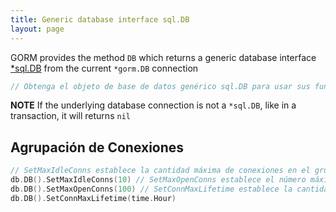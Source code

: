 ```yaml
---
title: Generic database interface sql.DB
layout: page
---
```


GORM provides the method `DB` which returns a generic database interface [*sql.DB](http://golang.org/pkg/database/sql/#DB) from the current `*gorm.DB` connection

```go
// Obtenga el objeto de base de datos genérico sql.DB para usar sus funciones db.DB() // Ping db.DB().Ping()
```

**NOTE** If the underlying database connection is not a `*sql.DB`, like in a transaction, it will returns `nil`

## Agrupación de Conexiones

```go
// SetMaxIdleConns establece la cantidad máxima de conexiones en el grupo de conexiones inactivas.
db.DB().SetMaxIdleConns(10) // SetMaxOpenConns establece el número máximo de conexiones abiertas en la base de datos.
db.DB().SetMaxOpenConns(100) // SetConnMaxLifetime establece la cantidad máxima de tiempo que una conexión puede ser reutilizada.
db.DB().SetConnMaxLifetime(time.Hour)
```